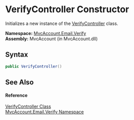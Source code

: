 VerifyController Constructor
============================
Initializes a new instance of the [VerifyController][1] class.

**Namespace:** [MvcAccount.Email.Verify][2]  
**Assembly:** MvcAccount (in MvcAccount.dll)

Syntax
------

```csharp
public VerifyController()
```


See Also
--------

#### Reference
[VerifyController Class][1]  
[MvcAccount.Email.Verify Namespace][2]  

[1]: README.md
[2]: ../README.md